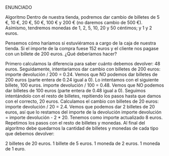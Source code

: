 ENUNCIADO

Algoritmo
Dentro de nuestra tienda, podremos dar cambio de billetes de 5 €, 10 €, 20 €, 50 €, 100 € y 200 € (no daremos cambio de 500 €). Asímismo, tendremos monedas de 1, 2, 5, 10, 20 y 50 céntimos; y 1 y 2 euros.

Pensemos cómo haríamos si estuviéramos a cargo de la caja de nuestra tienda. Si el importe de la compra fuese 152 euros y el cliente nos pagase con un billete de 200 euros. ¿Qué deberíamos hacer?

Primero calculamos la diferencia para saber cuánto debemos devolver: 48 euros.
Seguidamente, intentaríamos dar cambio con billetes de 200 euros: importe devolución / 200 = 0.24.
Vemos que NO podemos dar billetes de 200 euros (parte entera de 0.24 igual a 0).
Lo intentamos con el siguiente billete, 100 euros. importe devolución / 100 = 0.48.
Vemos que NO podemos dar billetes de 100 euros (parte entera de 0.48 igual a 0).
Seguimos intentándolo con el resto de billetes, repitiendo los pasos hasta que damos con el correcto, 20 euros.
Calculamos el cambio con billetes de 20 euros: importe devolución / 20 = 2.4.
Vemos que podemos dar 2 billetes de 20 euros, así que lo restamos del importe de la devolución importe devolución = importe devolución - 2 * 20.
Tenemos como importe actualizado 8 euros.
Repetimos los pasos con el resto de billetes y monedas.
Al final del algoritmo debe quedarnos la cantidad de billetes y monedas de cada tipo que debemos devolver:

2 billetes de 20 euros.
1 billete de 5 euros.
1 moneda de 2 euros.
1 moneda de 1 euro.

